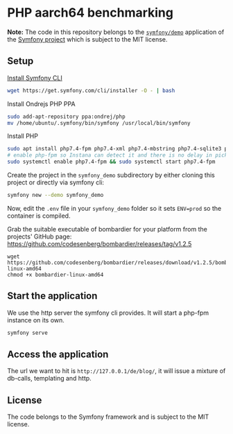 # PHP aarch64 benchmarking

**Note:** The code in this repository belongs to the [`symfony/demo`](https://github.com/symfony/demo) application of the [Symfony project](https://symfony.com) which is subject to the MIT license.

## Setup

[Install Symfony CLI](https://symfony.com/download)

```bash
wget https://get.symfony.com/cli/installer -O - | bash
```

Install Ondrejs PHP PPA

```bash
sudo add-apt-repository ppa:ondrej/php
mv /home/ubuntu/.symfony/bin/symfony /usr/local/bin/symfony
```

Install PHP

```bash
sudo apt install php7.4-fpm php7.4-xml php7.4-mbstring php7.4-sqlite3 php7.4-zip
# enable php-fpm so Instana can detect it and there is no delay in picking up the process
sudo systemctl enable php7.4-fpm && sudo systemctl start php7.4-fpm
```

Create the project in the `symfony_demo` subdirectory by either cloning this
project or directly via symfony cli:

```bash
symfony new --demo symfony_demo
```

Now, edit the `.env` file in your `symfony_demo` folder so it sets `ENV=prod` so
the container is compiled.

Grab the suitable executable of bombardier for your platform from
the projects' GitHub page: https://github.com/codesenberg/bombardier/releases/tag/v1.2.5

```
wget https://github.com/codesenberg/bombardier/releases/download/v1.2.5/bombardier-linux-amd64
chmod +x bombardier-linux-amd64
```

## Start the application

We use the http server the symfony cli provides. It will start a php-fpm instance on its
own.

```bash
symfony serve
```

## Access the application

The url we want to hit is `http://127.0.0.1/de/blog/`, it will issue a mixture of db-calls, templating
and http.


## License

The code belongs to the Symfony framework and is subject to the MIT license.
